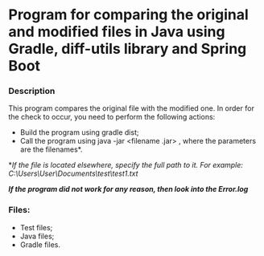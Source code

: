 # Program for comparing the original and modified files in Java using Gradle, diff-utils library and Spring Boot

### Description

This program compares the original file with the modified one. In order for the check to occur, you need to perform the following actions:

* Build the program using gradle dist;
* Call the program using java -jar <filename .jar> <parameters>, where the parameters are the filenames*.

**If the file is located elsewhere, specify the full path to it. For example: C:\\Users\\User\\Documents\\test\\test1.txt*

***If the program did not work for any reason, then look into the Error.log***

### Files:

* Test files;
* Java files;
* Gradle files.
